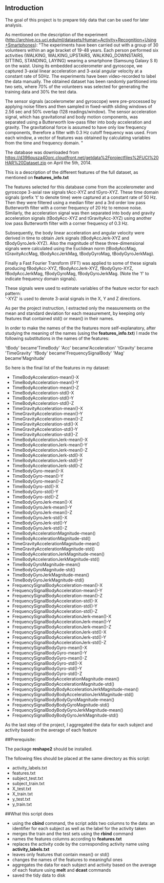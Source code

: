 ## Introduction

The goal of this project is to prepare tidy data that can be used for later analysis.

As mentioned on the description of the experiment (http://archive.ics.uci.edu/ml/datasets/Human+Activity+Recognition+Using+Smartphones):
"The experiments have been carried out with a group of 30 volunteers within an age bracket of 19-48 years. Each person performed six activities (WALKING, WALKING_UPSTAIRS, WALKING_DOWNSTAIRS, SITTING, STANDING, LAYING) wearing a smartphone (Samsung Galaxy S II) on the waist. Using its embedded accelerometer and gyroscope, we captured 3-axial linear acceleration and 3-axial angular velocity at a constant rate of 50Hz. The experiments have been video-recorded to label the data manually. The obtained dataset has been randomly partitioned into two sets, where 70% of the volunteers was selected for generating the training data and 30% the test data. 

The sensor signals (accelerometer and gyroscope) were pre-processed by applying noise filters and then sampled in fixed-width sliding windows of 2.56 sec and 50% overlap (128 readings/window). The sensor acceleration signal, which has gravitational and body motion components, was separated using a Butterworth low-pass filter into body acceleration and gravity. The gravitational force is assumed to have only low frequency components, therefore a filter with 0.3 Hz cutoff frequency was used. From each window, a vector of features was obtained by calculating variables from the time and frequency domain. "

The database was downloaded from https://d396qusza40orc.cloudfront.net/getdata%2Fprojectfiles%2FUCI%20HAR%20Dataset.zip on April the 5th, 2014.

This is a description of the different features of the full dataset, as mentioned on **features_info.txt**

The features selected for this database come from the accelerometer and gyroscope 3-axial raw signals tAcc-XYZ and tGyro-XYZ. These time domain signals (prefix 't' to denote time) were captured at a constant rate of 50 Hz. Then they were filtered using a median filter and a 3rd order low pass Butterworth filter with a corner frequency of 20 Hz to remove noise. Similarly, the acceleration signal was then separated into body and gravity acceleration signals (tBodyAcc-XYZ and tGravityAcc-XYZ) using another low pass Butterworth filter with a corner frequency of 0.3 Hz. 

Subsequently, the body linear acceleration and angular velocity were derived in time to obtain Jerk signals (tBodyAccJerk-XYZ and tBodyGyroJerk-XYZ). Also the magnitude of these three-dimensional signals were calculated using the Euclidean norm (tBodyAccMag, tGravityAccMag, tBodyAccJerkMag, tBodyGyroMag, tBodyGyroJerkMag). 

Finally a Fast Fourier Transform (FFT) was applied to some of these signals producing fBodyAcc-XYZ, fBodyAccJerk-XYZ, fBodyGyro-XYZ, fBodyAccJerkMag, fBodyGyroMag, fBodyGyroJerkMag. (Note the 'f' to indicate frequency domain signals). 

These signals were used to estimate variables of the feature vector for each pattern:  
'-XYZ' is used to denote 3-axial signals in the X, Y and Z directions.


As per the project instruction, I extracted only the measurements on the mean and standard deviation for each measurement, by keeping only features that contained std() or mean() in their names.

In order to make the names of the the features more self-explanatory, after studying the meaning of the names (using the **features_info.txt**) I made the following substitutions in the names of the features:

'tBody' became'TimeBody'
'Acc' became'Acceleration'
'tGravity' became 'TimeGravity'
'fBody' became'FrequencySignalBody'
'Mag' became'Magnitude'


So here is the final list of the features in my dataset:

* TimeBodyAcceleration-mean()-X
* TimeBodyAcceleration-mean()-Y
* TimeBodyAcceleration-mean()-Z
* TimeBodyAcceleration-std()-X
* TimeBodyAcceleration-std()-Y
* TimeBodyAcceleration-std()-Z
* TimeGravityAcceleration-mean()-X
* TimeGravityAcceleration-mean()-Y
* TimeGravityAcceleration-mean()-Z
* TimeGravityAcceleration-std()-X
* TimeGravityAcceleration-std()-Y
* TimeGravityAcceleration-std()-Z
* TimeBodyAccelerationJerk-mean()-X
* TimeBodyAccelerationJerk-mean()-Y
* TimeBodyAccelerationJerk-mean()-Z
* TimeBodyAccelerationJerk-std()-X
* TimeBodyAccelerationJerk-std()-Y
* TimeBodyAccelerationJerk-std()-Z
* TimeBodyGyro-mean()-X
* TimeBodyGyro-mean()-Y
* TimeBodyGyro-mean()-Z
* TimeBodyGyro-std()-X
* TimeBodyGyro-std()-Y
* TimeBodyGyro-std()-Z
* TimeBodyGyroJerk-mean()-X
* TimeBodyGyroJerk-mean()-Y
* TimeBodyGyroJerk-mean()-Z
* TimeBodyGyroJerk-std()-X
* TimeBodyGyroJerk-std()-Y
* TimeBodyGyroJerk-std()-Z
* TimeBodyAccelerationMagnitude-mean()
* TimeBodyAccelerationMagnitude-std()
* TimeGravityAccelerationMagnitude-mean()
* TimeGravityAccelerationMagnitude-std()
* TimeBodyAccelerationJerkMagnitude-mean()
* TimeBodyAccelerationJerkMagnitude-std()
* TimeBodyGyroMagnitude-mean()
* TimeBodyGyroMagnitude-std()
* TimeBodyGyroJerkMagnitude-mean()
* TimeBodyGyroJerkMagnitude-std()
* FrequencySignalBodyAcceleration-mean()-X
* FrequencySignalBodyAcceleration-mean()-Y
* FrequencySignalBodyAcceleration-mean()-Z
* FrequencySignalBodyAcceleration-std()-X
* FrequencySignalBodyAcceleration-std()-Y
* FrequencySignalBodyAcceleration-std()-Z
* FrequencySignalBodyAccelerationJerk-mean()-X
* FrequencySignalBodyAccelerationJerk-mean()-Y
* FrequencySignalBodyAccelerationJerk-mean()-Z
* FrequencySignalBodyAccelerationJerk-std()-X
* FrequencySignalBodyAccelerationJerk-std()-Y
* FrequencySignalBodyAccelerationJerk-std()-Z
* FrequencySignalBodyGyro-mean()-X
* FrequencySignalBodyGyro-mean()-Y
* FrequencySignalBodyGyro-mean()-Z
* FrequencySignalBodyGyro-std()-X
* FrequencySignalBodyGyro-std()-Y
* FrequencySignalBodyGyro-std()-Z
* FrequencySignalBodyAccelerationMagnitude-mean()
* FrequencySignalBodyAccelerationMagnitude-std()
* FrequencySignalBodyBodyAccelerationJerkMagnitude-mean()
* FrequencySignalBodyBodyAccelerationJerkMagnitude-std()
* FrequencySignalBodyBodyGyroMagnitude-mean()
* FrequencySignalBodyBodyGyroMagnitude-std()
* FrequencySignalBodyBodyGyroJerkMagnitude-mean()
* FrequencySignalBodyBodyGyroJerkMagnitude-std()

As the last step of the project, I aggregated the data for each subject and activity based on the average of each feature



##Prerequisite:

The package **reshape2** should be installed.

The following files should be placed at the same directory as this script:
* activity_labels.txt
* features.txt
* subject_test.txt
* subject_train.txt
* X_test.txt
* X_train.txt
* y_test.txt
* y_train.txt

##What this script does

* using the **cbind** command, the script adds two columns to the data: an identifier for each subject as well as the label for the activity taken
* merges the train and the test sets using the **rbind** command
* names the features columns according to **features.txt**
* replaces the activity code by the corresponding activity name using **activity_labels.txt**
* leaves only features that contain mean() or std()
* changes the names of the features to meaningful ones
* aggregates the data for each subject and activity based on the average of each feature using **melt** and **dcast** commands
* saved the tidy data to disk
